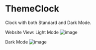 # ThemeClock
Clock with both Standard and Dark Mode.

Website View:
Light Mode
![image](https://user-images.githubusercontent.com/64192420/110089185-fc4c0c80-7dbf-11eb-85eb-b32d79a40877.png)

Dark Mode
![image](https://user-images.githubusercontent.com/64192420/110089268-1685ea80-7dc0-11eb-9cee-0dac99760a03.png)


